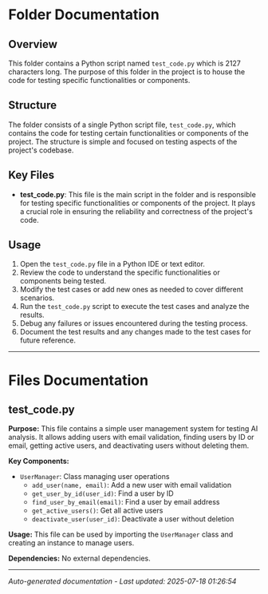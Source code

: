 # Folder Documentation

## Overview
This folder contains a Python script named `test_code.py` which is 2127 characters long. The purpose of this folder in the project is to house the code for testing specific functionalities or components.

## Structure
The folder consists of a single Python script file, `test_code.py`, which contains the code for testing certain functionalities or components of the project. The structure is simple and focused on testing aspects of the project's codebase.

## Key Files
- **test_code.py**: This file is the main script in the folder and is responsible for testing specific functionalities or components of the project. It plays a crucial role in ensuring the reliability and correctness of the project's code.

## Usage
1. Open the `test_code.py` file in a Python IDE or text editor.
2. Review the code to understand the specific functionalities or components being tested.
3. Modify the test cases or add new ones as needed to cover different scenarios.
4. Run the `test_code.py` script to execute the test cases and analyze the results.
5. Debug any failures or issues encountered during the testing process.
6. Document the test results and any changes made to the test cases for future reference.

---

# Files Documentation

## test_code.py

**Purpose:** This file contains a simple user management system for testing AI analysis. It allows adding users with email validation, finding users by ID or email, getting active users, and deactivating users without deleting them.

**Key Components:**
- `UserManager`: Class managing user operations
  - `add_user(name, email)`: Add a new user with email validation
  - `get_user_by_id(user_id)`: Find a user by ID
  - `find_user_by_email(email)`: Find a user by email address
  - `get_active_users()`: Get all active users
  - `deactivate_user(user_id)`: Deactivate a user without deletion

**Usage:** This file can be used by importing the `UserManager` class and creating an instance to manage users.

**Dependencies:** No external dependencies.

---
*Auto-generated documentation - Last updated: 2025-07-18 01:26:54*
